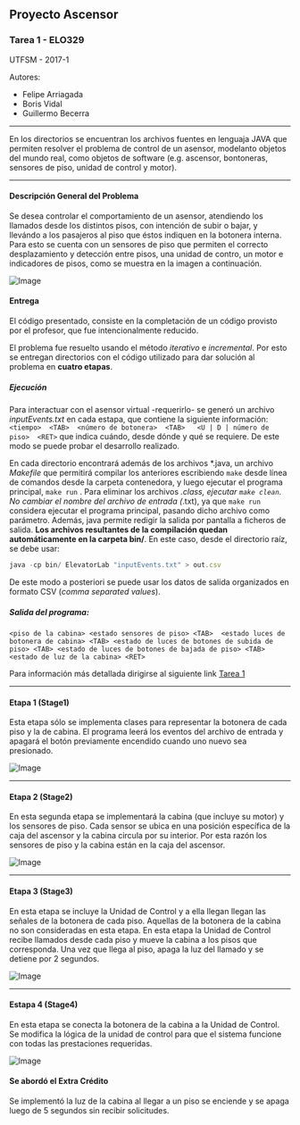 ## Proyecto Ascensor
### Tarea 1 - ELO329

UTFSM - 2017-1

Autores:
* Felipe Arriagada
* Boris Vidal
* Guillermo Becerra

------

En los directorios se encuentran los archivos fuentes en lenguaja JAVA que permiten resolver el problema de control de un asensor, modelanto objetos del mundo real, como objetos de software (e.g. ascensor, bontoneras, sensores de piso, unidad de control y motor).

------

#### Descripción General del Problema

Se desea controlar el comportamiento de un asensor, atendiendo los llamados desde los distintos pisos, con intención de subir o bajar, y llevándo a los pasajeros al piso que éstos indiquen en la botonera interna. Para esto se cuenta con un sensores de piso que permiten el correcto desplazamiento y detección entre pisos, una unidad de contro, un motor e indicadores de pisos, como se muestra en la imagen a continuación. 

![Image](http://www.profesores.elo.utfsm.cl/~agv/elo329/1s17/Assignments/T1/Fig1.png)

#### Entrega

El código presentado, consiste en la completación de un código provisto por el profesor, que fue intencionalmente reducido.

El problema fue resuelto usando el método *iterativo* e *incremental*. Por esto se entregan directorios con el código utilizado para dar solución al problema en __cuatro etapas__. 

##### Ejecución

Para interactuar con el asensor virtual -requerirlo- se generó un archivo _inputEvents.txt_ en cada estapa, que contiene la siguiente información: ``` 
<tiempo>  <TAB>  <número de botonera>  <TAB>   <U | D | número de piso>  <RET> ```
que indica cuándo, desde dónde y qué se requiere. De este modo se puede probar el desarrollo realizado.

En cada directorio encontrará además de los archivos *.java, un archivo _Makefile_ que permitirá compilar los anteriores escribiendo ``` make ``` desde línea de comandos desde la carpeta contenedora, y luego ejecutar el programa principal, ``` make run ``` . Para eliminar los archivos *.class, ejecutar ``` make clean ```.  No cambiar el nombre del archivo de entrada (*.txt), ya que ``` make run ``` considera ejecutar el programa principal, pasando dicho archivo como parámetro. Además, java permite redigir la salida por pantalla a ficheros de salida.  __Los archivos resultantes de la compilación quedan automáticamente en la carpeta bin/__. En este caso, desde el directorio raíz, se debe usar:
```Javascript
java -cp bin/ ElevatorLab "inputEvents.txt" > out.csv
```
De este modo a posteriori se puede usar los datos de salida organizados en formato CSV (*comma separated values*).

##### Salida del programa:
```
<piso de la cabina> <estado sensores de piso> <TAB>  <estado luces de botonera de cabina> <TAB> <estado de luces de botones de subida de piso> <TAB> <estado de luces de botones de bajada de piso> <TAB> <estado de luz de la cabina> <RET>
```

Para información más detallada dirigirse al siguiente link [Tarea 1](http://www.profesores.elo.utfsm.cl/~agv/elo329/1s17/Assignments/T1_1s17.html)

------

#### Etapa 1 (Stage1)

Esta etapa sólo se implementa clases para representar la botonera de cada piso y la de cabina. El programa leerá los eventos del archivo de entrada y apagará el botón previamente encendido cuando uno nuevo sea presionado. 


![Image](http://profesores.elo.utfsm.cl/~agv/elo329/1s17/Assignments/T1/source/stage1/ClassDiagram.png)

------

#### Etapa 2 (Stage2)

En esta segunda etapa se implementará la cabina (que incluye su motor) y los sensores de piso. Cada sensor se ubica en una posición específica de la caja del ascensor y la cabina circula por su interior. Por esta razón los sensores de piso y la cabina están en la caja del ascensor. 

![Image](http://profesores.elo.utfsm.cl/~agv/elo329/1s17/Assignments/T1/source/stage2/classDiagram.png)

------

#### Etapa 3 (Stage3)

En esta etapa se incluye la Unidad de Control y a ella llegan llegan las señales de la botonera de cada piso. Aquellas de la botonera de la cabina no son consideradas en esta etapa. En esta etapa la Unidad de Control recibe llamados desde cada piso y mueve la cabina a los pisos que corresponda. Una vez que llega al piso, apaga la luz del llamado y se detiene por 2 segundos.

![Image](http://profesores.elo.utfsm.cl/~agv/elo329/1s17/Assignments/T1/source/stage3/Stage3ClassDiagram.png)


------

#### Estapa 4 (Stage4)

En esta etapa se conecta la botonera de la cabina a la Unidad de Control. Se modifica la lógica de la unidad de control para que el sistema funcione con todas las prestaciones requeridas.

![Image](https://github.com/radagast94/ElevatorLab/blob/master/graph.jpg)

#### Se abordó el Extra Crédito

Se implementó la luz de la cabina al llegar a un piso se enciende y se apaga luego de 5 segundos sin recibir solicitudes.
